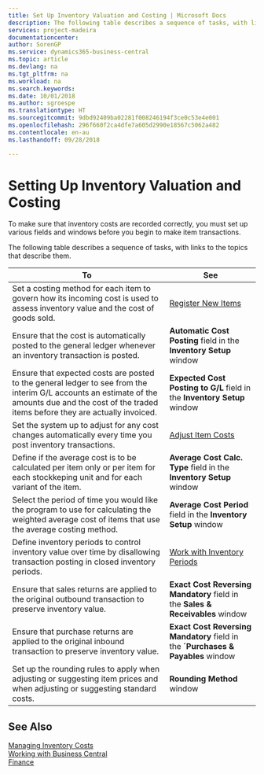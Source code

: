 ```yaml
---
title: Set Up Inventory Valuation and Costing | Microsoft Docs
description: The following table describes a sequence of tasks, with links to the topics that describe them.
services: project-madeira
documentationcenter: 
author: SorenGP
ms.service: dynamics365-business-central
ms.topic: article
ms.devlang: na
ms.tgt_pltfrm: na
ms.workload: na
ms.search.keywords: 
ms.date: 10/01/2018
ms.author: sgroespe
ms.translationtype: HT
ms.sourcegitcommit: 9dbd92409ba02281f008246194f3ce0c53e4e001
ms.openlocfilehash: 296f660f2ca4dfe7a605d2990e18567c5062a482
ms.contentlocale: en-au
ms.lasthandoff: 09/28/2018

---
```

# <a name="setting-up-inventory-valuation-and-costing"></a>Setting Up Inventory Valuation and Costing
To make sure that inventory costs are recorded correctly, you must set up various fields and windows before you begin to make item transactions.

The following table describes a sequence of tasks, with links to the topics that describe them.

|**To**|**See**|  
|------------|-------------|  
|Set a costing method for each item to govern how its incoming cost is used to assess inventory value and the cost of goods sold.|[Register New Items](inventory-how-register-new-items.md)|  
|Ensure that the cost is automatically posted to the general ledger whenever an inventory transaction is posted.|**Automatic Cost Posting** field in the **Inventory Setup** window|  
|Ensure that expected costs are posted to the general ledger to see from the interim G/L accounts an estimate of the amounts due and the cost of the traded items before they are actually invoiced.|**Expected Cost Posting to G/L** field in the **Inventory Setup** window|  
|Set the system up to adjust for any cost changes automatically every time you post inventory transactions.|[Adjust Item Costs](inventory-how-adjust-item-costs.md)|  
|Define if the average cost is to be calculated per item only or per item for each stockkeping unit and for each variant of the item.|**Average Cost Calc. Type** field in the **Inventory Setup** window|  
|Select the period of time you would like the program to use for calculating the weighted average cost of items that use the average costing method.|**Average Cost Period** field in the **Inventory Setup** window|  
|Define inventory periods to control inventory value over time by disallowing transaction posting in closed inventory periods.|[Work with Inventory Periods](finance-how-to-work-with-inventory-periods.md)|  
|Ensure that sales returns are applied to the original outbound transaction to preserve inventory value.|**Exact Cost Reversing Mandatory** field in the **Sales & Receivables** window|  
|Ensure that purchase returns are applied to the original inbound transaction to preserve inventory value.|**Exact Cost Reversing Mandatory** field in the **´Purchases & Payables** window|
|Set up the rounding rules to apply when adjusting or suggesting item prices and when adjusting or suggesting standard costs.|**Rounding Method** window|  

## <a name="see-also"></a>See Also  
[Managing Inventory Costs](finance-manage-inventory-costs.md)  
[Working with Business Central](ui-work-product.md)  
[Finance](finance.md)  

